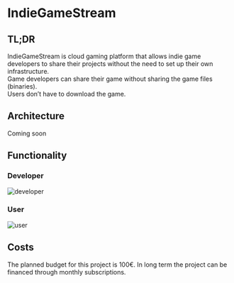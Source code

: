 # IndieGameStream
## TL;DR
IndieGameStream is cloud gaming platform that allows indie game developers to share their projects without the need to set up their own infrastructure.\
Game developers can share their game without sharing the game files (binaries).\
Users don’t have to download the game.

## Architecture
Coming soon
## Functionality
### Developer
![developer](https://github.com/AustrianDataLAB/IndieGameStream/assets/34034087/0cc897ab-8f72-41bc-bff1-c5d79d50b074)

### User
![user](https://github.com/AustrianDataLAB/IndieGameStream/assets/34034087/a28e71dd-3ef6-46e8-8eb8-f57523a6b9cd)

## Costs
The planned budget for this project is 100€.
In long term the project can be financed through monthly subscriptions.
